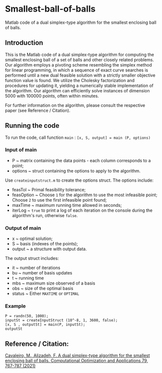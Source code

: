 # Smallest-ball-of-balls
Matlab code of a dual simplex-type algorithm for the smallest enclosing ball of balls.


## Introduction
This is the Matlab code of a dual simplex-type algorithm for computing the smallest enclosing ball of a set of balls and other closely related problems. Our algorithm employs a pivoting scheme resembling the simplex method for linear programming, in which a sequence of exact curve searches is performed until a new dual feasible solution with a strictly smaller objective function value is found. We utilize the Cholesky factorization and procedures for updating it, yielding a numerically stable implementation of the algorithm. Our algorithm can efficiently solve instances of dimension 5000 with 100000 points, often within minutes.

For further information on the algorithm, please consult the respective paper (see Reference / Citation).

## Running the code
To run the code, call function `main` :  `[x, S, output] = main (P, options)`

### Input of main 
- P ~ matrix containing the data points - each column corresponds to a point;
- options ~ struct containing the options to apply to the algorithm.

Use `createinputstruct.m` to create the options struct. The options include:
- feasTol ~ Primal feasibility tolerance;
- feasOption ~ Choose `1` for the algorithm to use the most infeasible point; Choose `2` to use the first infeasible point found;
- maxTime ~ maximum running time allowed in seconds;
- iterLog ~ `true` to print a log of each iteration on the console during the algorithm's run, otherwise `false`.

### Output of main  
- x ~ optimal solution;
- S ~ basis (indexes of the points);
- output ~ a structure with output data.

The output struct includes:
- it ~ number of iterations
- bu ~ number of basis updates
- t ~ running time
- mbs ~ maximum size observed of a basis
- obs ~ size of the optimal basis
- status ~ Either `MAXTIME` or `OPTIMAL`

### Example
```
P = randn(50, 1000);
inputSt = createInputStruct (10^-8, 1, 3600, false);
[x, S , outputSt] = main(P, inputSt);
outputSt
```

## Reference / Citation:
[Cavaleiro, M., Alizadeh, F. A dual simplex-type algorithm for the smallest enclosing ball of balls. Computational Optimization and Applications 79, 767-787 (2021)](https://link.springer.com/article/10.1007/s10589-021-00283-6)
